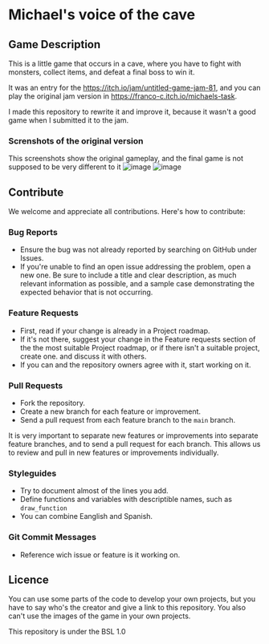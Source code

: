 # Michael's voice of the cave

## Game Description
This is a little game that occurs in a cave, where you have to fight with monsters, collect items, and defeat a final boss to win it.

It was an entry for the https://itch.io/jam/untitled-game-jam-81, and you can play the original jam version in https://franco-c.itch.io/michaels-task.

I made this repository to rewrite it and improve it, because it wasn't a good game when I submitted it to the jam.

### Screnshots of the original version
This screenshots show the original gameplay, and the final game is not supposed to be very different to it
![image](https://github.com/Franco432/Michaels-voice-of-the-cave/assets/136395227/351a35a4-2ac9-4db2-ac8a-bb1b1de8d965)
![image](https://github.com/Franco432/Michaels-voice-of-the-cave/assets/136395227/8254733a-e7f8-4807-92ed-02411bfcb7d5)

## Contribute
We welcome and appreciate all contributions. Here's how to contribute:

### Bug Reports

- Ensure the bug was not already reported by searching on GitHub under Issues.
- If you're unable to find an open issue addressing the problem, open a new one. Be sure to include a title and clear description, as much relevant information as possible, and a sample case demonstrating the expected behavior that is not occurring.

### Feature Requests
- First, read if your change is already in a Project roadmap. 
- If it's not there, suggest your change in the Feature requests section of the the most suitable Project roadmap, or if there isn't a suitable project, create one. and discuss it with others.
- If you can and the repository owners agree with it, start working on it.

### Pull Requests

- Fork the repository.
- Create a new branch for each feature or improvement.
- Send a pull request from each feature branch to the `main` branch.

It is very important to separate new features or improvements into separate feature branches, and to send a pull request for each branch. This allows us to review and pull in new features or improvements individually.

### Styleguides
- Try to document almost of the lines you add.
- Define functions and variables with descriptible names, such as `draw_function`
- You can combine Eanglish and Spanish.

### Git Commit Messages
- Reference wich issue or feature is it working on.

## Licence
You can use some parts of the code to develop your own projects, but you have to say who's the creator and give a link to this repository.
You also can't use the images of the game in your own projects.

This repository is under the BSL 1.0
